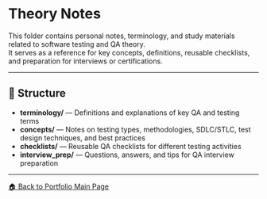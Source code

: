 # Theory Notes

This folder contains personal notes, terminology, and study materials related to software testing and QA theory.  
It serves as a reference for key concepts, definitions, reusable checklists, and preparation for interviews or certifications.

---

## 📂 Structure

- **terminology/** — Definitions and explanations of key QA and testing terms  
- **concepts/** — Notes on testing types, methodologies, SDLC/STLC, test design techniques, and best practices  
- **checklists/** — Reusable QA checklists for different testing activities  
- **interview_prep/** — Questions, answers, and tips for QA interview preparation


---

[🏠 Back to Portfolio Main Page](../README.md)
